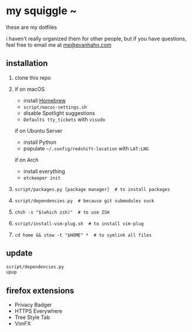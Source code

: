 my squiggle ~
=============

these are my dotfiles

i haven't really organized them for other people, but if you have questions, feel free to email me at <me@evanhahn.com>

installation
------------

1. clone this repo
1. if on macOS
   - install [Homebrew](http://brew.sh/)
   - `script/macos-settings.sh`
   - disable Spotlight suggestions
   - `Defaults tty_tickets` with `visudo`

   if on Ubuntu Server
   - install Python
   - populate `~/.config/redshift-location` with `LAT:LNG`

   if on Arch
   - install everything
   - `etckeeper init`
1. `script/packages.py [package manager]  # to install packages`
1. `script/dependencies.py  # because git submodules suck`
1. `chsh -s "$(which zsh)"  # to use ZSH`
1. `script/install-vim-plug.sh  # to install vim-plug`
1. `cd home && stow -t "$HOME" *  # to symlink all files`

update
------

```sh
script/dependencies.py
upup
```

firefox extensions
------------------

- Privacy Badger
- HTTPS Everywhere
- Tree Style Tab
- VimFX
